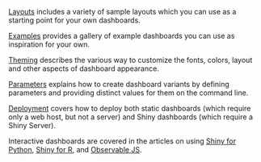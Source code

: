 

[Layouts](layouts.qmd) includes a variety of sample layouts which you can use as a starting point for your own dashboards.

[Examples](examples/index.qmd) provides a gallery of example dashboards you can use as inspiration for your own.

[Theming](theming.qmd) describes the various way to customize the fonts, colors, layout and other aspects of dashboard appearance.

[Parameters](parameters.qmd) explains how to create dashboard variants by defining parameters and providing distinct values for them on the command line.

[Deployment](deployment.qmd) covers how to deploy both static dashboards (which require only a web host, but not a server) and Shiny dashboards (which require a Shiny Server).

Interactive dashboards are covered in the articles on using [Shiny for Python](interactivity/shiny-python/index.qmd), [Shiny for R](interactivity/shiny-r.qmd), and [Observable JS](interactivity/observable.qmd).
